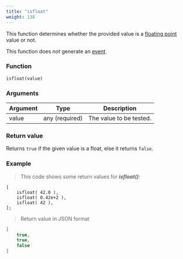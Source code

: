 ```yaml
---
title: "isfloat"
weight: 138
---
```


This function determines whether the provided value is a [floating point](../../data-types/float) value or not.

This function does *not* generate an [event](../../overview/events).

### Function

`isfloat(value)`

### Arguments

Argument | Type | Description
-------- | ---- | -----------
value | any (required) | The value to be tested.

### Return value

Returns `true` if the given value is a float, else it returns `false`.

### Example

> This code shows some return values for ***isfloat()***:

```thingsdb,json_response
[
    isfloat( 42.0 ),
    isfloat( 0.42e+2 ),
    isfloat( 42 ),
];
```

> Return value in JSON format

```json
[
    true,
    true,
    false
]
```
